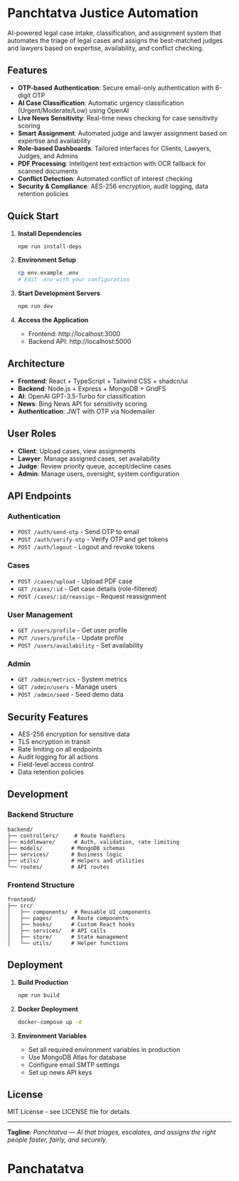 # Panchtatva Justice Automation

AI-powered legal case intake, classification, and assignment system that automates the triage of legal cases and assigns the best-matched judges and lawyers based on expertise, availability, and conflict checking.

## Features

- **OTP-based Authentication**: Secure email-only authentication with 6-digit OTP
- **AI Case Classification**: Automatic urgency classification (Urgent/Moderate/Low) using OpenAI
- **Live News Sensitivity**: Real-time news checking for case sensitivity scoring
- **Smart Assignment**: Automated judge and lawyer assignment based on expertise and availability
- **Role-based Dashboards**: Tailored interfaces for Clients, Lawyers, Judges, and Admins
- **PDF Processing**: Intelligent text extraction with OCR fallback for scanned documents
- **Conflict Detection**: Automated conflict of interest checking
- **Security & Compliance**: AES-256 encryption, audit logging, data retention policies

## Quick Start

1. **Install Dependencies**
   ```bash
   npm run install-deps
   ```

2. **Environment Setup**
   ```bash
   cp env.example .env
   # Edit .env with your configuration
   ```

3. **Start Development Servers**
   ```bash
   npm run dev
   ```

4. **Access the Application**
   - Frontend: http://localhost:3000
   - Backend API: http://localhost:5000

## Architecture

- **Frontend**: React + TypeScript + Tailwind CSS + shadcn/ui
- **Backend**: Node.js + Express + MongoDB + GridFS
- **AI**: OpenAI GPT-3.5-Turbo for classification
- **News**: Bing News API for sensitivity scoring
- **Authentication**: JWT with OTP via Nodemailer

## User Roles

- **Client**: Upload cases, view assignments
- **Lawyer**: Manage assigned cases, set availability
- **Judge**: Review priority queue, accept/decline cases
- **Admin**: Manage users, oversight, system configuration

## API Endpoints

### Authentication
- `POST /auth/send-otp` - Send OTP to email
- `POST /auth/verify-otp` - Verify OTP and get tokens
- `POST /auth/logout` - Logout and revoke tokens

### Cases
- `POST /cases/upload` - Upload PDF case
- `GET /cases/:id` - Get case details (role-filtered)
- `POST /cases/:id/reassign` - Request reassignment

### User Management
- `GET /users/profile` - Get user profile
- `PUT /users/profile` - Update profile
- `POST /users/availability` - Set availability

### Admin
- `GET /admin/metrics` - System metrics
- `GET /admin/users` - Manage users
- `POST /admin/seed` - Seed demo data

## Security Features

- AES-256 encryption for sensitive data
- TLS encryption in transit
- Rate limiting on all endpoints
- Audit logging for all actions
- Field-level access control
- Data retention policies

## Development

### Backend Structure
```
backend/
├── controllers/     # Route handlers
├── middleware/      # Auth, validation, rate limiting
├── models/         # MongoDB schemas
├── services/       # Business logic
├── utils/          # Helpers and utilities
└── routes/         # API routes
```

### Frontend Structure
```
frontend/
├── src/
│   ├── components/  # Reusable UI components
│   ├── pages/      # Route components
│   ├── hooks/      # Custom React hooks
│   ├── services/   # API calls
│   ├── store/      # State management
│   └── utils/      # Helper functions
```

## Deployment

1. **Build Production**
   ```bash
   npm run build
   ```

2. **Docker Deployment**
   ```bash
   docker-compose up -d
   ```

3. **Environment Variables**
   - Set all required environment variables in production
   - Use MongoDB Atlas for database
   - Configure email SMTP settings
   - Set up news API keys

## License

MIT License - see LICENSE file for details.

---

**Tagline**: *Panchtatva — AI that triages, escalates, and assigns the right people faster, fairly, and securely.*
# Panchatatva
